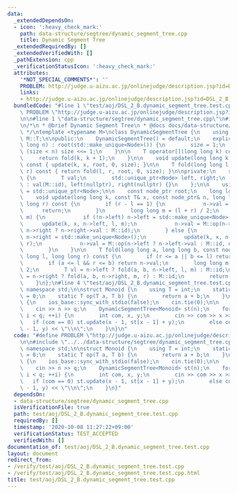```yaml
---
data:
  _extendedDependsOn:
  - icon: ':heavy_check_mark:'
    path: data-structure/segtree/dynamic_segment_tree.cpp
    title: Dynamic Segment Tree
  _extendedRequiredBy: []
  _extendedVerifiedWith: []
  _pathExtension: cpp
  _verificationStatusIcon: ':heavy_check_mark:'
  attributes:
    '*NOT_SPECIAL_COMMENTS*': ''
    PROBLEM: http://judge.u-aizu.ac.jp/onlinejudge/description.jsp?id=DSL_2_B
    links:
    - http://judge.u-aizu.ac.jp/onlinejudge/description.jsp?id=DSL_2_B
  bundledCode: "#line 1 \"test/aoj/DSL_2_B.dynamic_segment_tree.test.cpp\"\n#define\
    \ PROBLEM \"http://judge.u-aizu.ac.jp/onlinejudge/description.jsp?id=DSL_2_B\"\
    \n\n#line 1 \"data-structure/segtree/dynamic_segment_tree.cpp\"\n#include <bits/stdc++.h>\n\
    \n/*\n * @brief Dynamic Segment Tree\n * @docs docs/data-structure/segtree/dynamic_segment_tree.md\n\
    \ */\ntemplate <typename M>\nclass DynamicSegmentTree {\n    using T = typename\
    \ M::T;\n\npublic:\n    DynamicSegmentTree() = default;\n    explicit DynamicSegmentTree(long\
    \ long n) : root(std::make_unique<Node>()) {\n        size = 1;\n        while\
    \ (size < n) size <<= 1;\n    }\n\n    T operator[](long long k) const {\n   \
    \     return fold(k, k + 1);\n    }\n\n    void update(long long k, const T& x)\
    \ const { update(k, x, root, 0, size); }\n\n    T fold(long long l, long long\
    \ r) const { return fold(l, r, root, 0, size); }\n\nprivate:\n    struct Node\
    \ {\n        T val;\n        std::unique_ptr<Node> left, right;\n        Node()\
    \ : val(M::id), left(nullptr), right(nullptr) {}\n    };\n\n    using node_ptr\
    \ = std::unique_ptr<Node>;\n\n    const node_ptr root;\n    long long size;\n\n\
    \    void update(long long k, const T& x, const node_ptr& n, long long l, long\
    \ long r) const {\n        if (r - l == 1) {\n            n->val = x;\n      \
    \      return;\n        }\n        long long m = (l + r) / 2;\n        if (k <\
    \ m) {\n            if (!n->left) n->left = std::make_unique<Node>();\n      \
    \      update(k, x, n->left, l, m);\n            n->val = M::op(n->left->val,\
    \ n->right ? n->right->val : M::id);\n        } else {\n            if (!n->right)\
    \ n->right = std::make_unique<Node>();\n            update(k, x, n->right, m,\
    \ r);\n            n->val = M::op(n->left ? n->left->val : M::id, n->right->val);\n\
    \        }\n    }\n\n    T fold(long long a, long long b, const node_ptr& n, long\
    \ long l, long long r) const {\n        if (r <= a || b <= l) return M::id;\n\
    \        if (a <= l && r <= b) return n->val;\n        long long m = (l + r) /\
    \ 2;\n        T vl = n->left ? fold(a, b, n->left, l, m) : M::id;\n        T vr\
    \ = n->right ? fold(a, b, n->right, m, r) : M::id;\n        return M::op(vl, vr);\n\
    \    }\n};\n#line 4 \"test/aoj/DSL_2_B.dynamic_segment_tree.test.cpp\"\n\nusing\
    \ namespace std;\n\nstruct Monoid {\n    using T = int;\n    static inline T id\
    \ = 0;\n    static T op(T a, T b) {\n        return a + b;\n    }\n};\n\nint main()\
    \ {\n    ios_base::sync_with_stdio(false);\n    cin.tie(0);\n\n    int n, q;\n\
    \    cin >> n >> q;\n    DynamicSegmentTree<Monoid> st(n);\n    for (int i = 0;\
    \ i < q; ++i) {\n        int com, x, y;\n        cin >> com >> x >> y;\n     \
    \   if (com == 0) st.update(x - 1, st[x - 1] + y);\n        else cout << st.fold(x\
    \ - 1, y) << \"\\n\";\n    }\n}\n"
  code: "#define PROBLEM \"http://judge.u-aizu.ac.jp/onlinejudge/description.jsp?id=DSL_2_B\"\
    \n\n#include \"../../data-structure/segtree/dynamic_segment_tree.cpp\"\n\nusing\
    \ namespace std;\n\nstruct Monoid {\n    using T = int;\n    static inline T id\
    \ = 0;\n    static T op(T a, T b) {\n        return a + b;\n    }\n};\n\nint main()\
    \ {\n    ios_base::sync_with_stdio(false);\n    cin.tie(0);\n\n    int n, q;\n\
    \    cin >> n >> q;\n    DynamicSegmentTree<Monoid> st(n);\n    for (int i = 0;\
    \ i < q; ++i) {\n        int com, x, y;\n        cin >> com >> x >> y;\n     \
    \   if (com == 0) st.update(x - 1, st[x - 1] + y);\n        else cout << st.fold(x\
    \ - 1, y) << \"\\n\";\n    }\n}"
  dependsOn:
  - data-structure/segtree/dynamic_segment_tree.cpp
  isVerificationFile: true
  path: test/aoj/DSL_2_B.dynamic_segment_tree.test.cpp
  requiredBy: []
  timestamp: '2020-10-08 11:27:22+09:00'
  verificationStatus: TEST_ACCEPTED
  verifiedWith: []
documentation_of: test/aoj/DSL_2_B.dynamic_segment_tree.test.cpp
layout: document
redirect_from:
- /verify/test/aoj/DSL_2_B.dynamic_segment_tree.test.cpp
- /verify/test/aoj/DSL_2_B.dynamic_segment_tree.test.cpp.html
title: test/aoj/DSL_2_B.dynamic_segment_tree.test.cpp
---
```

